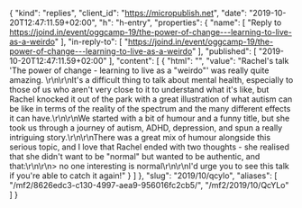 {
  "kind": "replies",
  "client_id": "https://micropublish.net",
  "date": "2019-10-20T12:47:11.59+02:00",
  "h": "h-entry",
  "properties": {
    "name": [
      "Reply to https://joind.in/event/oggcamp-19/the-power-of-change---learning-to-live-as-a-weirdo"
    ],
    "in-reply-to": [
      "https://joind.in/event/oggcamp-19/the-power-of-change---learning-to-live-as-a-weirdo"
    ],
    "published": [
      "2019-10-20T12:47:11.59+02:00"
    ],
    "content": [
      {
        "html": "",
        "value": "Rachel's talk 'The power of change - learning to live as a \"weirdo\"' was really quite amazing. \r\n\r\nIt's a difficult thing to talk about mental health, especially to those of us who aren't very close to it to understand what it's like, but Rachel knocked it out of the park with a great illustration of what autism can be like in terms of the reality of the spectrum and the many different effects it can have.\r\n\r\nWe started with a bit of humour and a funny title, but she took us through a journey of autism, ADHD, depression, and spun a really intriguing story.\r\n\r\nThere was a great mix of humour alongside this serious topic, and I love that Rachel ended with two thoughts - she realised that she didn't want to be \"normal\" but wanted to be authentic, and that:\r\n\r\n> no one interesting is normal\r\n\r\nI'd urge you to see this talk if you're able to catch it again!"
      }
    ]
  },
  "slug": "2019/10/qcylo",
  "aliases": [
    "/mf2/8626edc3-c130-4997-aea9-956016fc2cb5/",
    "/mf2/2019/10/QcYLo"
  ]
}
